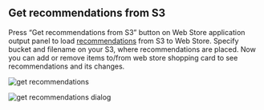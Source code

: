 Get recommendations from S3
---------------------------

Press “Get recommendations from S3” button on Web Store application output panel to load [recommendations](Developer-Guide--Web-Store--Recommendations.md) from S3 to Web Store. 
Specify bucket and filename on your S3, where recommendations are placed.
Now you can add or remove items to/from web store shopping card to see recommendations and its changes.

![get recommendations][get_recommendations]

![get recommendations dialog][get_recommendations_dialog]

[get_recommendations]: https://raw.github.com/griddynamics/Behavior-Analytic-Starter-Kit/master/docs/images/Developer%20Guide/get_recommendations.png
[get_recommendations_dialog]: https://raw.github.com/griddynamics/Behavior-Analytic-Starter-Kit/master/docs/images/Developer%20Guide/get_recommendations_dialog.png
